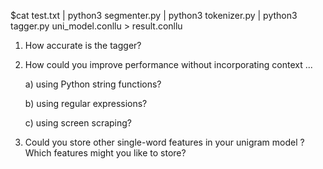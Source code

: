 $cat test.txt | python3 segmenter.py | python3 tokenizer.py | python3 tagger.py uni_model.conllu > result.conllu

1. How accurate is the tagger?


2. How could you improve performance without incorporating context ...

	a) using Python string functions?
	
	
	
	b) using regular expressions?
	
	
	
	c) using screen scraping?
	
	
	
3. Could you store other single-word features in your unigram model ? Which features might you like to store?